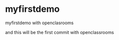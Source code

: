 # myfirstdemo
myfirstdemo with openclasrooms


and this will be the first commit with openclassrooms
